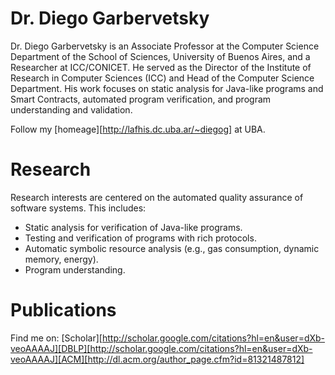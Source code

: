 # Dr. Diego Garbervetsky

Dr. Diego Garbervetsky is an Associate Professor at the Computer Science Department of the School of Sciences, University of Buenos Aires, and a Researcher at ICC/CONICET. He served  as the Director of the Institute of Research in Computer Sciences (ICC) and Head of the Computer Science Department. His work focuses on static analysis for Java-like programs and Smart Contracts, automated program verification, and program understanding and validation.

Follow my [homeage][http://lafhis.dc.uba.ar/~diegog] at UBA. 

# Research

Research interests are centered on the automated quality assurance of software systems. This includes:
- Static analysis for verification of Java-like programs.
- Testing and verification of programs with rich protocols.
- Automatic symbolic resource analysis (e.g., gas consumption, dynamic memory, energy).
- Program understanding.

# Publications

Find me on: [Scholar][http://scholar.google.com/citations?hl=en&user=dXb-veoAAAAJ][DBLP][http://scholar.google.com/citations?hl=en&user=dXb-veoAAAAJ][ACM][http://dl.acm.org/author_page.cfm?id=81321487812]



